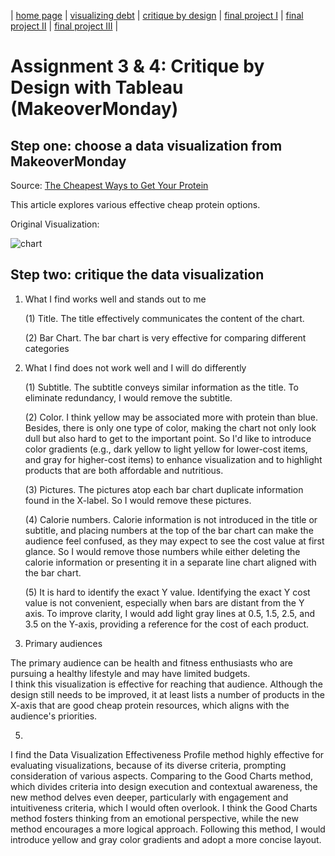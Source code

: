 | [home page](https://cmustudent.github.io/tswd-portfolio-templates/) | [visualizing debt](visualizing-government-debt) | [critique by design](critique-by-design) | [final project I](final-project-part-one) | [final project II](final-project-part-two) | [final project III](final-project-part-three) |

# Assignment 3 & 4: Critique by Design with Tableau (MakeoverMonday)
## Step one: choose a data visualization from MakeoverMonday
Source: [The Cheapest Ways to Get Your Protein](https://data.world/makeovermonday/2023w8)

This article explores various effective cheap protein options. 

Original Visualization:

![chart](https://mediauploads.data.world/3db73ff8f29a47292ba311c8b22a01128824a50ed28c88e06d079697861be225_image.png)


## Step two: critique the data visualization

1. What I find works well and stands out to me
   
   (1) Title. The title effectively communicates the content of the chart.

   (2) Bar Chart. The bar chart is very effective for comparing different categories

2. What I find does not work well and I will do differently

   (1) Subtitle. The subtitle conveys similar information as the title. To eliminate redundancy, I would remove the subtitle.
   
   (2) Color. I think yellow may be associated more with protein than blue. Besides, there is only one type of color, making the chart not only look dull but also hard to get to the important point. So I'd like to introduce color gradients (e.g., dark yellow to light yellow for lower-cost items, and gray for higher-cost items) to enhance visualization and to highlight products that are both affordable and nutritious.

   (3) Pictures. The pictures atop each bar chart duplicate information found in the X-label. So I would remove these pictures.
   
   (4) Calorie numbers. Calorie information is not introduced in the title or subtitle, and placing numbers at the top of the bar chart can make the audience feel confused, as they may expect to see the cost value at first glance. So I would remove those numbers while either deleting the calorie information or presenting it in a separate line chart aligned with the bar chart.
   
   (5) It is hard to identify the exact Y value. Identifying the exact Y cost value is not convenient, especially when bars are distant from the Y axis. To improve clarity, I would add light gray lines at 0.5, 1.5, 2.5, and 3.5 on the Y-axis, providing a reference for the cost of each product.

4. Primary audiences

The primary audience can be health and fitness enthusiasts who are pursuing a healthy lifestyle and may have limited budgets.  
I think this visualization is effective for reaching that audience. Although the design still needs to be improved, it at least lists a number of products in the X-axis that are good cheap protein resources, which aligns with the audience's priorities.

5. 
I find the Data Visualization Effectiveness Profile method highly effective for evaluating visualizations, because of its diverse criteria, prompting consideration of various aspects. Comparing to the Good Charts method, which divides criteria into design execution and contextual awareness, the new method delves even deeper, particularly with engagement and intuitiveness criteria, which I would often overlook. I think the Good Charts method fosters thinking from an emotional perspective, while the new method encourages a more logical approach. Following this method, I would introduce yellow and gray color gradients and adopt a more concise layout.
